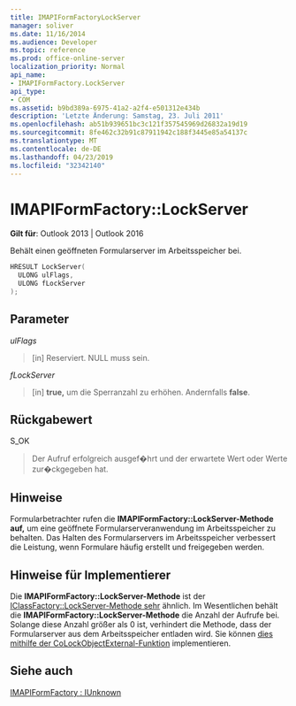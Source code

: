```yaml
---
title: IMAPIFormFactoryLockServer
manager: soliver
ms.date: 11/16/2014
ms.audience: Developer
ms.topic: reference
ms.prod: office-online-server
localization_priority: Normal
api_name:
- IMAPIFormFactory.LockServer
api_type:
- COM
ms.assetid: b9bd389a-6975-41a2-a2f4-e501312e434b
description: 'Letzte Änderung: Samstag, 23. Juli 2011'
ms.openlocfilehash: ab51b939651bc3c121f357545969d26832a19d19
ms.sourcegitcommit: 8fe462c32b91c87911942c188f3445e85a54137c
ms.translationtype: MT
ms.contentlocale: de-DE
ms.lasthandoff: 04/23/2019
ms.locfileid: "32342140"
---
```

# <a name="imapiformfactorylockserver"></a>IMAPIFormFactory::LockServer

  
  
**Gilt für**: Outlook 2013 | Outlook 2016 
  
Behält einen geöffneten Formularserver im Arbeitsspeicher bei.
  
```cpp
HRESULT LockServer(
  ULONG ulFlags,
  ULONG fLockServer
);
```

## <a name="parameters"></a>Parameter

 _ulFlags_
  
> [in] Reserviert. NULL muss sein.
    
 _fLockServer_
  
> [in] **true,** um die Sperranzahl zu erhöhen. Andernfalls **false**.
    
## <a name="return-value"></a>Rückgabewert

S_OK 
  
> Der Aufruf erfolgreich ausgef�hrt und der erwartete Wert oder Werte zur�ckgegeben hat.
    
## <a name="remarks"></a>Hinweise

Formularbetrachter rufen die **IMAPIFormFactory::LockServer-Methode auf,** um eine geöffnete Formularserveranwendung im Arbeitsspeicher zu behalten. Das Halten des Formularservers im Arbeitsspeicher verbessert die Leistung, wenn Formulare häufig erstellt und freigegeben werden. 
  
## <a name="notes-to-implementers"></a>Hinweise für Implementierer

Die **IMAPIFormFactory::LockServer-Methode** ist der [IClassFactory::LockServer-Methode sehr](https://msdn.microsoft.com/library/ms682332%28v=VS.85%29.aspx) ähnlich. Im Wesentlichen behält die **IMAPIFormFactory::LockServer-Methode** die Anzahl der Aufrufe bei. Solange diese Anzahl größer als 0 ist, verhindert die Methode, dass der Formularserver aus dem Arbeitsspeicher entladen wird. Sie können [dies mithilfe der CoLockObjectExternal-Funktion](https://msdn.microsoft.com/library/ms680592%28VS.85%29.aspx) implementieren. 
  
## <a name="see-also"></a>Siehe auch



[IMAPIFormFactory : IUnknown](imapiformfactoryiunknown.md)

